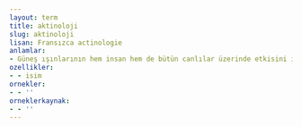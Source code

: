 ```yaml
---
layout: term
title: aktinoloji
slug: aktinoloji
lisan: Fransızca actinologie
anlamlar:
- Güneş ışınlarının hem insan hem de bütün canlılar üzerinde etkisini inceleyen bilim dalı
ozellikler:
- - isim
ornekler:
- - ''
orneklerkaynak:
- - ''
---
```

